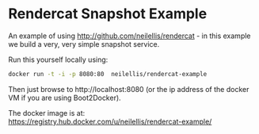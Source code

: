 Rendercat Snapshot Example
==========================

An example of using http://github.com/neilellis/rendercat - in this example we build a very, very simple snapshot service.

Run this yourself locally using:

```bash
docker run -t -i -p 8080:80  neilellis/rendercat-example
```

Then just browse to http://localhost:8080 (or the ip address of the docker VM if you are using Boot2Docker).

The docker image is at: https://registry.hub.docker.com/u/neilellis/rendercat-example/



